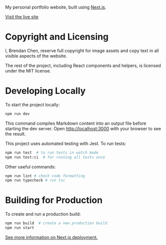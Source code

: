 My personal portfolio website, built using [Next.js](https://nextjs.org/).

[Visit the live site](https://bchen.dev)

# Copyright and Licensing

I, Brendan Chen, reserve full copyright for image assets and copy text in all visible aspects of the website.

The rest of the project, including React components and helpers, is licensed under the MIT license.

# Developing Locally

To start the project locally:
```bash
npm run dev
```

This command compiles Markdown content into an output file before starting the dev server. Open [http://localhost:3000](http://localhost:3000) with your browser to see the result.

This project uses automated testing with Jest. To run tests:

```bash
npm run test  # to run tests in watch mode
npm run test:ci  # for running all tests once
```

Other useful commands:
```bash
npm run lint # check code formatting
npm run typecheck # run tsc
```

# Building for Production

To create and run a production build:
```bash
npm run build  # create a new production build
npm run start
```

[See more information on Next.js deployment.](https://nextjs.org/docs/deployment)
